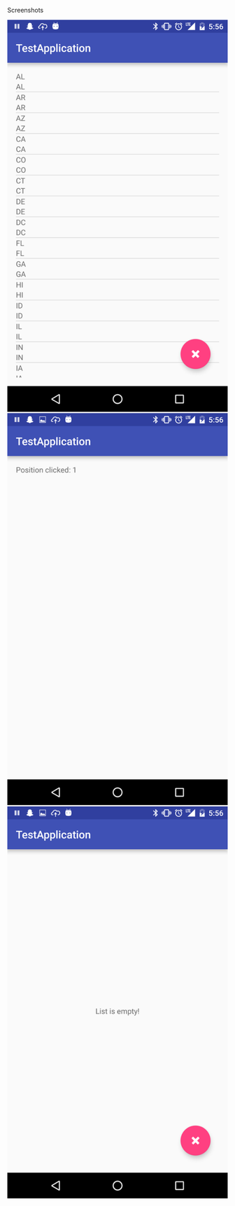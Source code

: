 Screenshots

<img src="./screenshots/screen1.png">
<img src="./screenshots/screen2.png">
<img src="./screenshots/screen3.png">
